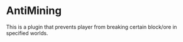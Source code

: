 # AntiMining
This is a plugin that prevents player from breaking certain block/ore in specified worlds.
